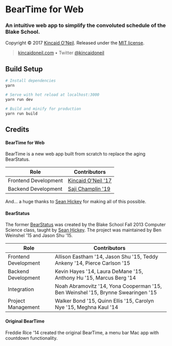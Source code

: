 # BearTime for Web

### An intuitive web app to simplify the convoluted schedule of the Blake School.

Copyright &copy; 2017 [Kincaid O'Neil](https://github.com/kincaidoneil). Released under the [MIT license](LICENSE.md).

> [kincaidoneil.com](https://kincaidoneil.com) &bull; Twitter [@kincaidoneil](https://twitter.com/kincaidoneil)

## Build Setup

``` bash
# Install dependencies
yarn

# Serve with hot reload at localhost:3000
yarn run dev

# Build and minify for production
yarn run build
```

## Credits

#### BearTime for Web

BearTime is a new web app built from scratch to replace the aging BearStatus.

Role | Contributors
--- | ---
Frontend Development | [Kincaid O'Neil '17](https://github.com/kincaidoneil)
Backend Development | [Saji Champlin '19](https://github.com/kschamplin19)

And... a huge thanks to [Sean Hickey](https://github.com/shickey) for making all of this possible.

#### BearStatus

The former [BearStatus](https://github.com/shickey/BearStatus) was created by the Blake School Fall 2013 Computer Science class, taught by [Sean Hickey](https://github.com/shickey). The project was maintained by Ben Weinshel '15 and Jason Shu '15.

Role | Contributors
--- | ---
Frontend Development | Allison Eastham '14, Jason Shu '15, Teddy Ankeny '14, Pierce Carlson '15
Backend Development | Kevin Hayes '14, Laura DeMane '15, Anthony Hu '15, Marcus Berg '14
Integration | Noah Abramovitz '14, Yona Cooperman '15, Ben Weinshel '15, Brynne Swearingen '15
Project Management | Walker Bond '15, Quinn Ellis '15, Carolyn Nye '15, Meghna Kaul '14

#### Original BearTime

Freddie Rice '14 created the original BearTime, a menu bar Mac app with countdown functionality.
